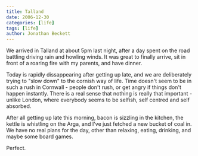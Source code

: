 ```yaml
---
title: Talland
date: 2006-12-30
categories: [life]
tags: [life]
author: Jonathan Beckett
---
```


We arrived in Talland at about 5pm last night, after a day spent on the road battling driving rain and howling winds. It was great to finally arrive, sit in front of a roaring fire with my parents, and have dinner.

Today is rapidly dissappearing after getting up late, and we are deliberately trying to "slow down" to the cornish way of life. Time doesn't seem to be in such a rush in Cornwall - people don't rush, or get angry if things don't happen instantly. There is a real sense that nothing is really that important - unlike London, where everybody seems to be selfish, self centred and self absorbed.

After all getting up late this morning, bacon is sizzling in the kitchen, the kettle is whistling on the Arga, and I've just fetched a new bucket of coal in. We have no real plans for the day, other than relaxing, eating, drinking, and maybe some board games.

Perfect.